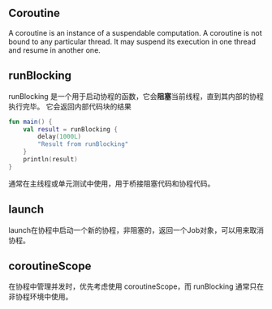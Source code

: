 ## Coroutine

A coroutine is an instance of a suspendable computation.
A coroutine is not bound to any particular thread.
It may suspend its execution in one thread and resume in another one.

## runBlocking

runBlocking 是一个用于启动协程的函数，它会**阻塞**当前线程，直到其内部的协程执行完毕。
它会返回内部代码块的结果

```kotlin
fun main() {
    val result = runBlocking {
        delay(1000L)
        "Result from runBlocking"
    }
    println(result)
}
```

通常在主线程或单元测试中使用，用于桥接阻塞代码和协程代码。

## launch

launch在协程中启动一个新的协程，非阻塞的，返回一个Job对象，可以用来取消协程。

## coroutineScope

在协程中管理并发时，优先考虑使用 coroutineScope，而 runBlocking 通常只在非协程环境中使用。


